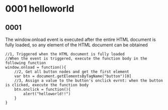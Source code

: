# 0001  helloworld
  
 ## 0001 

The window.onload event is executed after the entire HTML document is fully loaded, so any element of the HTML document can be obtained

```
//1, Triggered when the HTML document is fully loaded
//When the event is triggered, execute the function body in the following function 
window.onload = function(){
	//2, Get all button nodes and get the first element
	var btn = document.getElementsByTagName("button")[0]
	//3, Assign a value to the button's onclick evrnt: when the button is clicked, execute the function body
	btn.onclick = function(){
		alert("helloworld!!")
	}
}
``` 